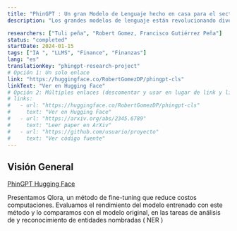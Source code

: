 ```yaml
---
title: "PhinGPT : Un gran Modelo de Lenguaje hecho en casa para el sector Financiero"
description: "Los grandes modelos de lenguaje están revolucionando diversos campos del conocimiento. Este trabajo busco entrenar un modelo especializado para el sector financiero optimizando costos computacionales con un entrenamiento óptimo."

researchers: ["Tuli peña", "Robert Gomez, Francisco Gutiérrez Peña"]
status: "completed"
startDate: 2024-01-15
tags: ["IA ", "LLMS", "Finance", "Finanzas"]
lang: "es"
translationKey: "phingpt-research-project"
# Opción 1: Un solo enlace
link: "https://huggingface.co/RobertGomezDP/phingpt-cls"
linkText: "Ver en Hugging Face"
# Opción 2: Múltiples enlaces (descomentar y usar en lugar de link y linkText)
# links:
#   - url: "https://huggingface.co/RobertGomezDP/phingpt-cls"
#     text: "Ver en Hugging Face"
#   - url: "https://arxiv.org/abs/2345.6789"
#     text: "Leer paper en ArXiv"
#   - url: "https://github.com/usuario/proyecto"
#     text: "Ver código fuente"
---
```

<!-- El translationKey es un campo que se utiliza en sitios multilingües para vincular contenido que es el mismo pero en diferentes idiomas -->



## Visión General

[PhinGPT Hugging Face](https://huggingface.co/RobertGomezDP/phingpt-cls)

Presentamos Qlora, un método de fine-tuning que reduce costos computaciones. Evaluamos el rendimiento del modelo entrenado con este método y lo comparamos con el modelo original, en las tareas de análisis de  y reconocimiento de entidades nombradas ( NER )